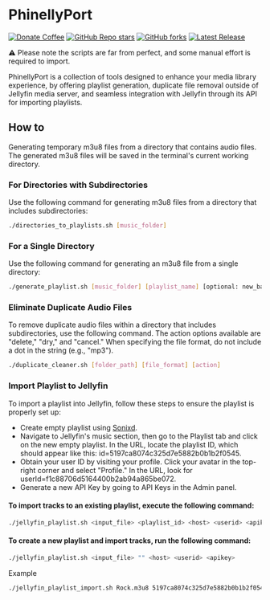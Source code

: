 # PhinellyPort
<p>
    <a href="https://etherscan.io/address/0xBBB96204E45D11C9799c6B12E6eE6F0d4A071Ef5" target="_new"><img src="https://img.shields.io/badge/Donate%20Coffee-ETH-blue?style=for-the-badge&amp;logo=ethereum" alt="Donate Coffee"></a>
    <a href="https://github.com/mattiasghodsian/PhinellyPort/stargazers" target="_new"><img alt="GitHub Repo stars" src="https://img.shields.io/github/stars/mattiasghodsian/PhinellyPort?style=for-the-badge&logo=github&label=Stars&color=blue"></a>
    <a href="https://github.com/mattiasghodsian/PhinellyPort/network/members" target="_new"><img alt="GitHub forks" src="https://img.shields.io/github/forks/mattiasghodsian/PhinellyPort?style=for-the-badge&logo=github&label=Forks&color=blue"></a>
    <a href="https://github.com/mattiasghodsian/PhinellyPort/releases/latest" target="_new"><img alt="Latest Release" src="https://img.shields.io/github/v/release/mattiasghodsian/PhinellyPort?style=for-the-badge&logo=github&label=Latest%20Release&color=blue"></a>

</p>

<p>⚠️ Please note the scripts are far from perfect, and some manual effort is required to import.</center>

PhinellyPort is a collection of tools designed to enhance your media library experience, by offering playlist generation, duplicate file removal outside of Jellyfin media server, and seamless integration with Jellyfin through its API for importing playlists.

## How to
Generating temporary m3u8 files from a directory that contains audio files. The generated m3u8 files will be saved in the terminal's current working directory.

### For Directories with Subdirectories
Use the following command for generating m3u8 files from a directory that includes subdirectories:
```sh
./directories_to_playlists.sh [music_folder]
```
### For a Single Directory
Use the following command for generating an m3u8 file from a single directory:
```sh
./generate_playlist.sh [music_folder] [playlist_name] [optional: new_base_path]
```
### Eliminate Duplicate Audio Files
To remove duplicate audio files within a directory that includes subdirectories, use the following command. The action options available are "delete," "dry," and "cancel." When specifying the file format, do not include a dot in the string (e.g., "mp3").
```sh
./duplicate_cleaner.sh [folder_path] [file_format] [action]
```

### Import Playlist to Jellyfin
To import a playlist into Jellyfin, follow these steps to ensure the playlist is properly set up:

- Create empty playlist using [Sonixd](https://github.com/jeffvli/sonixd).
- Navigate to Jellyfin's music section, then go to the Playlist tab and click on the new empty playlist. In the URL, locate the playlist ID, which should appear like this: id=5197ca8074c325d7e5882b0b1b2f0545.
- Obtain your user ID by visiting your profile. Click your avatar in the top-right corner and select "Profile." In the URL, look for userId=f1c88706d5164400b2ab94a865be072.
- Generate a new API Key by going to API Keys in the Admin panel.

#### To import tracks to an existing playlist, execute the following command:
```sh
./jellyfin_playlist.sh <input_file> <playlist_id> <host> <userid> <apikey>
```

#### To create a new playlist and import tracks, run the following command:
```sh
./jellyfin_playlist.sh <input_file> "" <host> <userid> <apikey>
```

Example
```sh
./jellyfin_playlist_import.sh Rock.m3u8 5197ca8074c325d7e5882b0b1b2f0545 example.com f1c88706d5164400b2ab94a865be072 0050cbe10cf149e000dd8b18c623c780
```